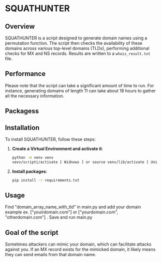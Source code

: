 # SQUATHUNTER

## Overview
SQUATHUNTER is a script designed to generate domain names using a permutation function. The script then checks the availability of these domains across various top-level domains (TLDs), performing additional checks for MX and NS records. Results are written to a `whois_result.txt` file.

## Performance
Please note that the script can take a significant amount of time to run. For instance, generating domains of length 11 can take about 18 hours to gather all the necessary information.

## Packagess

## Installation

To install SQUATHUNTER, follow these steps:

1. **Create a Virtual Environment and activate it**:
   ```bash
   python -m venv venv
   vevv/scripti/activate [ Widnows ] or source venv/lib/activate [ Unix/ Linux ]
2. **Install packages**:
    ```bash
   pip install -r requirements.txt

## Usage
Find "domain_array_name_with_tld" in main.py and add your domain example ex. ["youirdomain.com"] or ["yourdomain.com", "otherdomain.com"] . Save and run main.py

## Goal of the script
Sometimes attackers can mimic your domain, which can facilitate attacks against you. If an MX record exists for the mimicked domain, it likely means they can send emails from that domain name.